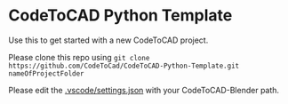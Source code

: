 # CodeToCAD Python Template

Use this to get started with a new CodeToCAD project.

Please clone this repo using `git clone https://github.com/CodeToCad/CodeToCAD-Python-Template.git nameOfProjectFolder`

Please edit the [.vscode/settings.json](./.vscode/settings.json) with your CodeToCAD-Blender path.
